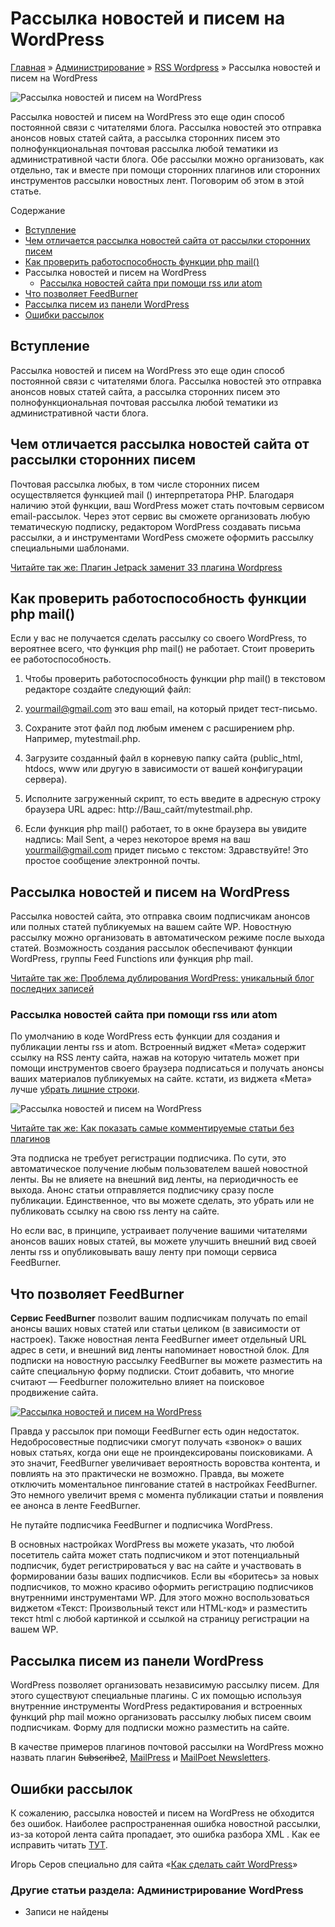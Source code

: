# Рассылка новостей и писем на WordPress

[Главная](https://www.wordpress-abc.ru/) » [Администрирование](https://www.wordpress-abc.ru/administrirovanie) » [RSS Wordpress](https://www.wordpress-abc.ru/administrirovanie/rss-wordpress) » Рассылка новостей и писем на WordPress

![Рассылка новостей и писем на WordPress](https://www.wordpress-abc.ru/wp-content/uploads/2014/04/wordpress-mail.jpg)

Рассылка новостей и писем на WordPress это еще один способ постоянной связи с читателями блога. Рассылка новостей это отправка анонсов новых статей сайта, а рассылка сторонних писем это полнофункциональная почтовая рассылка любой тематики из административной части блога. Обе рассылки можно организовать, как отдельно, так и вместе при помощи сторонних плагинов или сторонних инструментов рассылки новостных лент. Поговорим об этом в этой статье.

Содержание

- [Вступление](https://www.wordpress-abc.ru/administrirovanie/rss-wordpress/rassyilka-novostey-i-pisem-na-wordpress.html#i)
- [Чем отличается рассылка новостей сайта от рассылки сторонних писем](https://www.wordpress-abc.ru/administrirovanie/rss-wordpress/rassyilka-novostey-i-pisem-na-wordpress.html#i-2)
- [Как проверить работоспособность функции php mail()](https://www.wordpress-abc.ru/administrirovanie/rss-wordpress/rassyilka-novostey-i-pisem-na-wordpress.html#__php_mail)
- Рассылка новостей и писем на WordPress
  - [Рассылка новостей сайта при помощи rss или atom](https://www.wordpress-abc.ru/administrirovanie/rss-wordpress/rassyilka-novostey-i-pisem-na-wordpress.html#___rss_atom)
- [Что позволяет FeedBurner](https://www.wordpress-abc.ru/administrirovanie/rss-wordpress/rassyilka-novostey-i-pisem-na-wordpress.html#_FeedBurner)
- [Рассылка писем из панели WordPress](https://www.wordpress-abc.ru/administrirovanie/rss-wordpress/rassyilka-novostey-i-pisem-na-wordpress.html#__WordPress)
- [Ошибки рассылок](https://www.wordpress-abc.ru/administrirovanie/rss-wordpress/rassyilka-novostey-i-pisem-na-wordpress.html#i-3)

## Вступление

Рассылка новостей и писем на WordPress это еще один способ постоянной связи с читателями блога. Рассылка новостей это отправка анонсов новых статей сайта, а рассылка сторонних писем это полнофункциональная почтовая рассылка любой тематики из административной части блога.

## Чем отличается рассылка новостей сайта от рассылки сторонних писем

Почтовая рассылка любых, в том числе сторонних писем осуществляется функцией mail () интерпретатора PHP.  Благодаря наличию этой функции, ваш WordPress может стать почтовым  сервисом email-рассылок. Через этот сервис вы сможете организовать любую тематическую подписку, редактором WordPress создавать письма рассылки, а и инструментами WordPess сможете оформить рассылку специальными шаблонами.

[Читайте так же:  Плагин Jetpack заменит 33 плагина Wordpress](https://www.wordpress-abc.ru/plaginy/plagin-jetpack-zamenit-33-plagina-wordpress.html)

## Как проверить работоспособность функции php mail()

Если у вас не получается сделать рассылку со своего WordPress, то вероятнее всего, что функция  php mail() не работает. Стоит проверить ее работоспособность.

1. Чтобы проверить работоспособность функции php mail() в текстовом редакторе создайте следующий файл:


1. yourmail@gmail.com это ваш email, на который придет тест-письмо.
2. Сохраните этот файл под любым именем с расширением php. Например, mytestmail.php.
3. Загрузите созданный файл в корневую папку сайта (public_html, htdocs, www или другую в зависимости от вашей конфигурации сервера).
4. Исполните загруженный скрипт, то есть введите в адресную строку браузера URL адрес: http://Ваш_сайт/mytestmail.php.
5. Если функция php mail() работает, то в окне браузера вы увидите надпись: Mail Sent, а через некоторое время на ваш yourmail@gmail.com придет письмо с текстом: Здравствуйте! Это простое сообщение электронной почты.

## Рассылка новостей и писем на WordPress

Рассылка новостей сайта, это отправка своим подписчикам анонсов или полных статей публикуемых на вашем сайте WP. Новостную рассылку можно организовать в автоматическом режиме после выхода статей. Возможность создания рассылок обеспечивают функции WordPress, группы Feed Functions или функция php mail.

[Читайте так же:  Проблема дублирования WordPress: уникальный блог последних записей](https://www.wordpress-abc.ru/seo-wordpress/problema-dublirovaniya-wordpress.html)

### Рассылка новостей сайта при помощи rss или atom

По умолчанию в коде  WordPress есть функции для создания и публикации ленты rss и atom. Встроенный виджет «Мета» содержит ссылку на RSS ленту сайта, нажав на которую читатель может при помощи инструментов своего браузера подписаться и получать анонсы ваших материалов публикуемых на сайте. кстати, из виджета «Мета» лучше [убрать лишние строки](https://www.wordpress-abc.ru/cms-woprdpress/codex-wp/redaktiruem-vidzhet-meta-wordpress-ubiraem-lishnie-ssylki-stroki.html).

![Рассылка новостей и писем на WordPress](https://www.wordpress-abc.ru/wp-content/uploads/2013/01/Meta-vidzhet-wordpress.png)

[Читайте так же:  Как показать самые комментируемые статьи без плагинов](https://www.wordpress-abc.ru/plaginy/wordpress-bez-plugins/kak-pokazat-samye-kommentiruemye-stati-bez-plaginov.html)

Эта подписка не требует регистрации подписчика. По сути, это автоматическое получение любым пользователем вашей новостной ленты. Вы не влияете на внешний вид ленты, на периодичность ее выхода. Анонс статьи отправляется подписчику сразу после публикации. Единственное, что вы можете сделать, это убрать или не публиковать ссылку на свою rss ленту на сайте.

Но если вас, в принципе, устраивает получение вашими читателями анонсов ваших новых статей, вы можете улучшить внешний вид своей ленты rss и опубликовывать вашу ленту при помощи сервиса FeedBurner.

## Что позволяет FeedBurner

**Сервис FeedBurner** позволит вашим подписчикам получать по email анонсы ваших новых статей или статьи целиком (в зависимости от настроек). Также новостная лента FeedBurner имеет отдельный URL адрес в сети, и внешний вид ленты напоминает новостной блок. Для подписки на новостную рассылку FeedBurner вы можете разместить на сайте специальную форму подписки.  Стоит добавить, что многие считают — Feedburner положительно влияет на  поисковое продвижение сайта.

[![Рассылка новостей и писем на WordPress](https://www.wordpress-abc.ru/wp-content/uploads/2014/03/FeedBurner-400x53.png)](https://www.wordpress-abc.ru/wp-content/uploads/2014/03/FeedBurner.png)

Правда у рассылок при помощи FeedBurner есть один недостаток. Недобросовестные подписчики смогут получать «звонок» о ваших новых статьях, когда они еще не проиндексированы поисковиками. А это значит, FeedBurner увеличивает вероятность воровства контента, и повлиять на это практически не возможно. Правда, вы можете отключить моментальное пингование статей в настройках FeedBurner. Это немного увеличит время с момента публикации статьи и появления ее анонса в ленте FeedBurner.

Не путайте подписчика FeedBurner и подписчика WordPress.

В основных настройках WordPress вы можете указать, что любой посетитель сайта может стать подписчиком и  этот потенциальный подписчик, будет регистрироваться у вас на сайте и участвовать в формировании базы ваших подписчиков. Если вы «боритесь» за новых подписчиков, то можно красиво оформить регистрацию подписчиков внутренними инструментами WP.  Для этого можно воспользоваться виджетом «Текст: Произвольный текст или HTML-код»  и разместить текст html с любой картинкой и ссылкой на страницу регистрации на вашем WP.

## Рассылка писем из панели WordPress

WordPress позволяет организовать независимую рассылку писем.  Для этого существуют специальные плагины. С их помощью используя внутренние инструменты WordPress редактирования и встроенных функций php mail можно организовать рассылку любых писем своим подписчикам. Форму для подписки можно разместить на сайте.

В качестве примеров плагинов почтовой рассылки на WordPress можно назвать плагин ~~Subscribe2~~, [MailPress](https://www.wordpress-abc.ru/plaginy/plagin-mailpress-dlya-pochtovoj-rassylki-wordpress.html) и [MailPoet Newsletters](https://www.wordpress-abc.ru/plaginy/plagin-rassyilki-mailpoet-newsletters.html).

## Ошибки рассылок

К сожалению, рассылка новостей и писем на WordPress не обходится без ошибок. Наиболее распространенная ошибка новостной рассылки, из-за которой лента сайта пропадает, это ошибка разбора XML . Как ее исправить читать [ТУТ](https://www.wordpress-abc.ru/administrirovanie/rss-wordpress/oshibka-razbora-xml-ili-xml-parsing-error-v-rss-lente-resheniya-problemy.html).

Игорь Серов специально для сайта «[Как сделать сайт WordPress](https://www.wordpress-abc.ru/)»

### Другие статьи раздела: Администрирование WordPress

- Записи не найдены